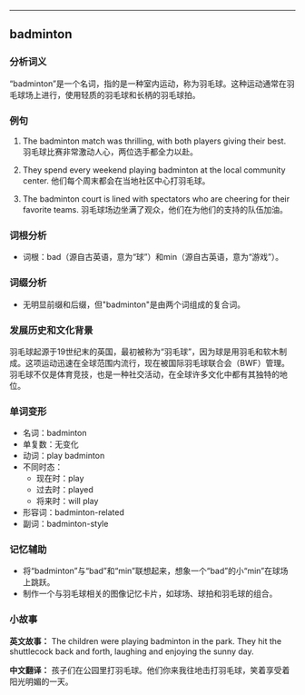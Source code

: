 
---------------
## badminton
### 分析词义
“badminton”是一个名词，指的是一种室内运动，称为羽毛球。这种运动通常在羽毛球场上进行，使用轻质的羽毛球和长柄的羽毛球拍。

### 例句
1. The badminton match was thrilling, with both players giving their best.
   羽毛球比赛非常激动人心，两位选手都全力以赴。

2. They spend every weekend playing badminton at the local community center.
   他们每个周末都会在当地社区中心打羽毛球。

3. The badminton court is lined with spectators who are cheering for their favorite teams.
   羽毛球场边坐满了观众，他们在为他们的支持的队伍加油。

### 词根分析
- 词根：bad（源自古英语，意为“球”）和min（源自古英语，意为“游戏”）。

### 词缀分析
- 无明显前缀和后缀，但"badminton"是由两个词组成的复合词。

### 发展历史和文化背景
羽毛球起源于19世纪末的英国，最初被称为“羽毛球”，因为球是用羽毛和软木制成。这项运动迅速在全球范围内流行，现在被国际羽毛球联合会（BWF）管理。羽毛球不仅是体育竞技，也是一种社交活动，在全球许多文化中都有其独特的地位。

### 单词变形
- 名词：badminton
- 单复数：无变化
- 动词：play badminton
- 不同时态：
  - 现在时：play
  - 过去时：played
  - 将来时：will play
- 形容词：badminton-related
- 副词：badminton-style

### 记忆辅助
- 将“badminton”与“bad”和“min”联想起来，想象一个“bad”的小“min”在球场上跳跃。
- 制作一个与羽毛球相关的图像记忆卡片，如球场、球拍和羽毛球的组合。

### 小故事
**英文故事：**
The children were playing badminton in the park. They hit the shuttlecock back and forth, laughing and enjoying the sunny day.

**中文翻译：**
孩子们在公园里打羽毛球。他们你来我往地击打羽毛球，笑着享受着阳光明媚的一天。

